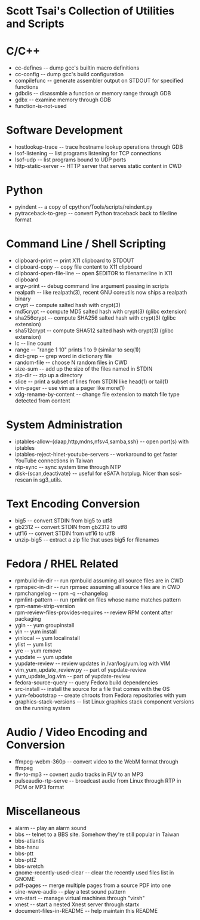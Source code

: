 Scott Tsai's Collection of Utilities and Scripts
=

C/C++
===

* cc-defines -- dump gcc's builtin macro definitions
* cc-config -- dump gcc's build configuration
* compilefunc -- generate assembler output on STDOUT for specified functions
* gdbdis -- disassmble a function or memory range through GDB
* gdbx -- examine memory through GDB
* function-is-not-used

Software Development
===

* hostlookup-trace -- trace hostname lookup operations through GDB
* lsof-listening -- list programs listening for TCP connections
* lsof-udp -- list programs bound to UDP ports
* http-static-server -- HTTP server that serves static content in CWD

Python
===

* pyindent -- a copy of cpython/Tools/scripts/reindent.py
* pytraceback-to-grep -- convert Python traceback back to file:line format

Command Line / Shell Scripting
===

* clipboard-print -- print X11 clipboard to STDOUT
* clipboard-copy -- copy file content to X11 clipboard
* clipboard-open-file-line -- open $EDITOR to filename:line in X11 clipboard
* argv-print -- debug command line argument passing in scripts
* realpath -- like realpath(3), recent GNU coreutils now ships a realpath binary
* crypt -- compute salted hash with crypt(3)
* md5crypt -- compute MD5 salted hash with crypt(3) (glibc extension)
* sha256crypt -- compute SHA256 salted hash with crypt(3) (glibc extension)
* sha512crypt -- compute SHA512 salted hash with crypt(3) (glibc extension)
* lc -- line count
* range -- "range 1 10" prints 1 to 9 (similar to seq(1))
* dict-grep -- grep word in dictionary file
* random-file -- choose N random files in CWD
* size-sum -- add up the size of the files named in STDIN
* zip-dir -- zip up a directory
* slice -- print a subset of lines from STDIN like head(1) or tail(1)
* vim-pager -- use vim as a pager like more(1)
* xdg-rename-by-content -- change file extension to match file type detected from content

System Administration
===

* iptables-allow-{daap,http,mdns,nfsv4,samba,ssh} -- open port(s) with iptables
* iptables-reject-hinet-youtube-servers -- workaround to get faster YouTube connections in Taiwan
* ntp-sync -- sync system time through NTP
* disk-{scan,deactivate} -- useful for eSATA hotplug. Nicer than scsi-rescan in sg3_utils.

Text Encoding Conversion
===

* big5 -- convert STDIN from big5 to utf8
* gb2312 -- convert STDIN from gb2312 to utf8
* utf16 -- convert STDIN from utf16 to utf8
* unzip-big5 -- extract a zip file that uses big5 for filenames

Fedora / RHEL Related
===

* rpmbuild-in-dir -- run rpmbuild assuming all source files are in CWD
* rpmspec-in-dir -- run rpmsec assuming all source files are in CWD
* rpmchangelog -- rpm -q --changelog
* rpmlint-pattern -- run rpmlint on files whose name matches pattern
* rpm-name-strip-version
* rpm-review-files-provides-requires -- review RPM content after packaging
* ygin -- yum groupinstall
* yin -- yum install
* yinlocal -- yum localinstall
* ylist -- yum list
* yre -- yum remove
* yupdate -- yum update
* yupdate-review -- review updates in /var/log/yum.log with VIM
* vim_yum_update_review.py -- part of yupdate-review
* yum_update_log.vim  -- part of yupdate-review
* fedora-source-query -- query Fedora build dependencies
* src-install -- install the source for a file that comes with the OS
* yum-febootstrap -- create chroots from Fedora repositories with yum
* graphics-stack-versions -- list Linux graphics stack component versions on the running system

Audio / Video Encoding and Conversion
===

* ffmpeg-webm-360p -- convert video to the WebM format through ffmpeg
* flv-to-mp3 -- covnert audio tracks in FLV to an MP3
* pulseaudio-rtp-serve -- broadcast audio from Linux through RTP in PCM or MP3 format

Miscellaneous
===

* alarm -- play an alarm sound
* bbs -- telnet to a BBS site. Somehow they're still popular in Taiwan
* bbs-atlantis
* bbs-hsnu
* bbs-ptt
* bbs-ptt2
* bbs-wretch
* gnome-recently-used-clear -- clear the recently used files list in GNOME
* pdf-pages -- merge multiple pages from a source PDF into one
* sine-wave-audio -- play a test sound pattern
* vm-start -- manage virtual machines through "virsh"
* xnest -- start a nested Xnest server through startx
* document-files-in-README -- help maintain this README
